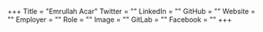 +++
Title = "Emrullah Acar"
Twitter = ""
LinkedIn = ""
GitHub = ""
Website = ""
Employer = ""
Role = ""
Image = ""
GitLab = ""
Facebook = ""
+++
